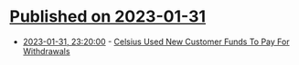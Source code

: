 # [Published on 2023-01-31](index.md)

* [2023-01-31, 23:20:00](https://slashdot.org/story/23/01/31/2025257/celsius-used-new-customer-funds-to-pay-for-withdrawals?utm_source=rss1.0mainlinkanon&utm_medium=feed) - [Celsius Used New Customer Funds To Pay For Withdrawals](https://slashdot.org/story/23/01/31/2025257/celsius-used-new-customer-funds-to-pay-for-withdrawals?utm_source=rss1.0mainlinkanon&utm_medium=feed)
